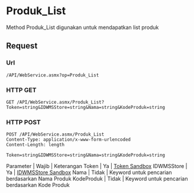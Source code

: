 # Produk_List
Method Produk_List digunakan untuk mendapatkan list produk

## Request

### Url
```
/API/WebService.asmx?op=Produk_List
```

### HTTP GET
```
GET /API/WebService.asmx/Produk_List?Token=string&IDWMSStore=string&Nama=string&KodeProduk=string
```

### HTTP POST
```
POST /API/WebService.asmx/Produk_List
Content-Type: application/x-www-form-urlencoded
Content-Length: length

Token=string&IDWMSStore=string&Nama=string&KodeProduk=string
```

Parameter | Wajib | Keterangan 
Token | Ya | [Token Sandbox](https://github.com/rendyherdiawan/WMSCommerce-API#sandbox)
IDWMSStore | Ya | [IDWMSStore Sandbox](https://github.com/rendyherdiawan/WMSCommerce-API#sandbox)
Nama | Tidak | Keyword untuk pencarian berdasarkan Nama Produk 
KodeProduk | Tidak | Keyword untuk pencarian berdasarkan Kode Produk 
